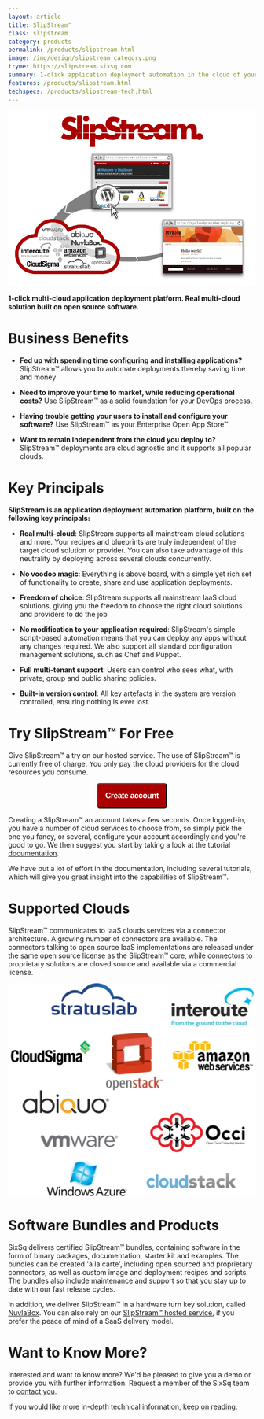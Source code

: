 ```yaml
---
layout: article
title: SlipStream™
class: slipstream
category: products
permalink: /products/slipstream.html
image: /img/design/slipstream_category.png
tryme: https://slipstream.sixsq.com
summary: 1-click application deployment automation in the cloud of your choice. An open source solution to build your own app store and DevOps process.
features: /products/slipstream.html
techspecs: /products/slipstream-tech.html
---
```


<p align="center">
    <img src="/img/content/slipstream-overview.png" alt="SlipStream overview" width="900" />
</p>

**1-click multi-cloud application deployment platform. Real multi-cloud solution built on open source software.**

Business Benefits
=================

* **Fed up with spending time configuring and installing applications?** SlipStream™ allows you to automate deployments thereby saving time and money

* **Need to improve your time to market, while reducing operational costs?** Use SlipStream™ as a solid foundation for your DevOps process.

* **Having trouble getting your users to install and configure your software?** Use SlipStream™ as your Enterprise Open App Store™.

* **Want to remain independent from the cloud you deploy to?** SlipStream™ deployments are cloud agnostic and it supports all popular clouds.

Key Principals
==============

**SlipStream is an application deployment automation platform, built on the following key principals:**

* **Real multi-cloud**: SlipStream supports all mainstream cloud solutions and more. Your recipes and blueprints are truly independent of the target cloud solution or provider. You can also take advantage of this neutrality by deploying across several clouds concurrently.

* **No voodoo magic**: Everything is above board, with a simple yet rich set of functionality to create, share and use application deployments.

* **Freedom of choice**: SlipStream supports all mainstream IaaS cloud solutions, giving you the freedom to choose the right cloud solutions and providers to do the job

* **No modification to your application required**: SlipStream's simple script-based automation means that you can deploy any apps without any changes required. We also support all standard configuration management solutions, such as Chef and Puppet.

* **Full multi-tenant support**: Users can control who sees what, with private, group and public sharing policies.

* **Built-in version control**: All key artefacts in the system are version controlled, ensuring nothing is ever lost.


Try SlipStream™ For Free
======

Give SlipStream™ a try on our hosted service. The use of SlipStream™ is currently free of charge.  You only pay the cloud providers for the cloud resources you consume.

<p align="center">
	<a href="https://slipstream.sixsq.com">
		<button style="font-size: 16px; padding: 15px; font-weight: bold; letter-spacing: -0.5px; line-height: 100%…n: center; text-decoration: none; color:white; border-radius: 5px;background-color: #AA0000;">Create account</button>
	</a>
</p>

Creating a SlipStream™ an account takes a few seconds. Once logged-in, you have a number of cloud services to choose from, so simply pick the one you fancy, or several, configure your account accordingly and you're good to go. We then suggest you start by taking a look at the tutorial [documentation](https://slipstream.sixsq.com/documentation). 

We have put a lot of effort in the documentation, including several tutorials, which will give you great insight into the capabilities of SlipStream™.


Supported Clouds
========

SlipStream™ communicates to IaaS clouds services via a connector architecture. A growing number of connectors are available. The connectors talking to open source IaaS implementations are released under the same open source license as the SlipStream™ core, while connectors to proprietary solutions are closed source and available via a commercial license.

<p align="center">
    <img src="/img/content/connectors.png" alt="SlipStream™ Supported Clouds" />
</p>


Software Bundles and Products
====

SixSq delivers certified SlipStream™ bundles, containing software in the form of binary packages, documentation, starter kit and examples. The bundles can be created 'à la carte', including open sourced and proprietary connectors, as well as custom image and deployment recipes and scripts. The bundles also include maintenance and support so that you stay up to date with our fast release cycles.

In addition, we deliver SlipStream™ in a hardware turn key solution, called [NuvlaBox](/products/nuvlabox.html). You can also rely on our [SlipStream™ hosted service](https://slipstream.sixsq.com), if you prefer the peace of mind of a SaaS delivery model.


Want to Know More?
====

Interested and want to know more? We'd be pleased to give you a demo or provide you with further information. Request a member of the SixSq team to [contact you](mailto:support@sixsq.com).

If you would like more in-depth technical information, [keep on reading](/products/slipstream-tech.html).


